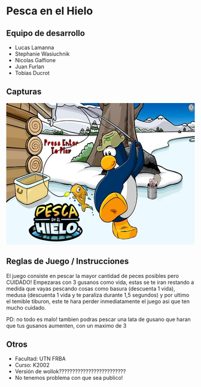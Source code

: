 # Pesca en el Hielo


## Equipo de desarrollo

- Lucas Lamanna
- Stephanie Wasiuchnik
- Nicolas Galfione
- Juan Furlan
- Tobias Ducrot

## Capturas

![image](assets/fondoInicio.jpg)

## Reglas de Juego / Instrucciones

El juego consiste en pescar la mayor cantidad de peces posibles pero CUIDADO! Empezaras con 3 gusanos como vida, estas se te iran restando 
a medida que vayas pescando cosas como basura (descuenta 1 vida), medusa (descuenta 1 vida y te paraliza durante 1,5 segundos) y por ultimo 
el temible tiburon, este te hara perder inmediatamente el juego asi que ten mucho cuidado.

PD: no todo es malo! tambien podras pescar una lata de gusano que haran que tus gusanos aumenten, con un maximo de 3


## Otros

- Facultad: UTN FRBA
- Curso: K2002
- Versión de wollok?????????????????????????
- No tenemos problema con que sea publico!
